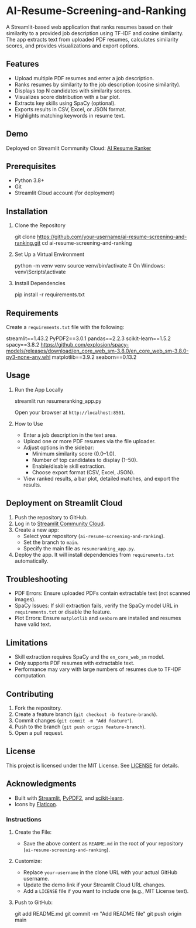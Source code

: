 # AI-Resume-Screening-and-Ranking

A Streamlit-based web application that ranks resumes based on their similarity to a provided job description using TF-IDF and cosine similarity. The app extracts text from uploaded PDF resumes, calculates similarity scores, and provides visualizations and export options.

## Features
- Upload multiple PDF resumes and enter a job description.
- Ranks resumes by similarity to the job description (cosine similarity).
- Displays top N candidates with similarity scores.
- Visualizes score distribution with a bar plot.
- Extracts key skills using SpaCy (optional).
- Exports results in CSV, Excel, or JSON format.
- Highlights matching keywords in resume text.

## Demo
Deployed on Streamlit Community Cloud: [AI Resume Ranker](https://ai-resume-screening-and-ranking-qufydjrajcos52qebsdben.streamlit.app/)

## Prerequisites
- Python 3.8+
- Git
- Streamlit Cloud account (for deployment)

## Installation

1. Clone the Repository
  
   git clone https://github.com/your-username/ai-resume-screening-and-ranking.git
   cd ai-resume-screening-and-ranking
  

2. Set Up a Virtual Environment
  
   python -m venv venv
   source venv/bin/activate  # On Windows: venv\Scripts\activate


3. Install Dependencies

   pip install -r requirements.txt
   

## Requirements
Create a `requirements.txt` file with the following:

streamlit==1.43.2
PyPDF2==3.0.1
pandas==2.2.3
scikit-learn==1.5.2
spacy==3.8.2
https://github.com/explosion/spacy-models/releases/download/en_core_web_sm-3.8.0/en_core_web_sm-3.8.0-py3-none-any.whl
matplotlib==3.9.2
seaborn==0.13.2


## Usage

1. Run the App Locally
   
   streamlit run resumeranking_app.py
  
   Open your browser at `http://localhost:8501`.

2. How to Use
   - Enter a job description in the text area.
   - Upload one or more PDF resumes via the file uploader.
   - Adjust options in the sidebar:
     - Minimum similarity score (0.0–1.0).
     - Number of top candidates to display (1–50).
     - Enable/disable skill extraction.
     - Choose export format (CSV, Excel, JSON).
   - View ranked results, a bar plot, detailed matches, and export the results.

## Deployment on Streamlit Cloud
1. Push the repository to GitHub.
2. Log in to [Streamlit Community Cloud](https://streamlit.io/cloud).
3. Create a new app:
   - Select your repository (`ai-resume-screening-and-ranking`).
   - Set the branch to `main`.
   - Specify the main file as `resumeranking_app.py`.
4. Deploy the app. It will install dependencies from `requirements.txt` automatically.

## Troubleshooting
- PDF Errors: Ensure uploaded PDFs contain extractable text (not scanned images).
- SpaCy Issues: If skill extraction fails, verify the SpaCy model URL in `requirements.txt` or disable the feature.
- Plot Errors: Ensure `matplotlib` and `seaborn` are installed and resumes have valid text.

## Limitations
- Skill extraction requires SpaCy and the `en_core_web_sm` model.
- Only supports PDF resumes with extractable text.
- Performance may vary with large numbers of resumes due to TF-IDF computation.

## Contributing
1. Fork the repository.
2. Create a feature branch (`git checkout -b feature-branch`).
3. Commit changes (`git commit -m "Add feature"`).
4. Push to the branch (`git push origin feature-branch`).
5. Open a pull request.

## License
This project is licensed under the MIT License. See [LICENSE](LICENSE) for details.

## Acknowledgments
- Built with [Streamlit](https://streamlit.io/), [PyPDF2](https://github.com/py-pdf/PyPDF2), and [scikit-learn](https://scikit-learn.org/).
- Icons by [Flaticon](https://www.flaticon.com/).




### Instructions
1. Create the File:
   - Save the above content as `README.md` in the root of your repository (`ai-resume-screening-and-ranking`).

2. Customize:
   - Replace `your-username` in the clone URL with your actual GitHub username.
   - Update the demo link if your Streamlit Cloud URL changes.
   - Add a `LICENSE` file if you want to include one (e.g., MIT License text).

3. Push to GitHub:
  
   git add README.md
   git commit -m "Add README file"
   git push origin main
   

